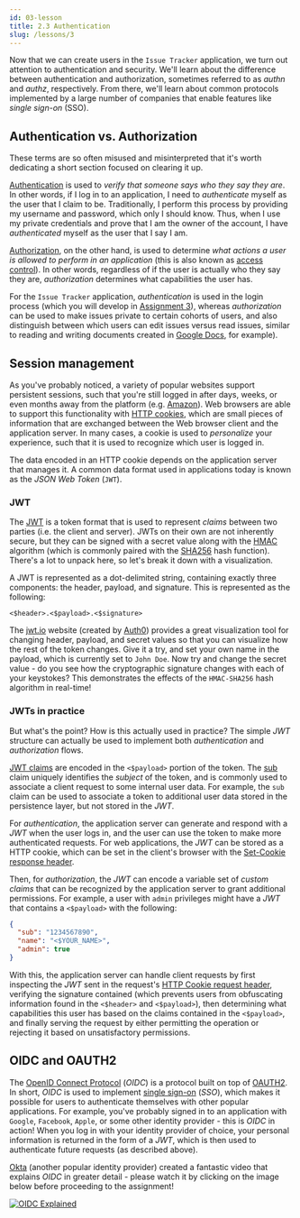 ```yaml
---
id: 03-lesson
title: 2.3 Authentication
slug: /lessons/3
---
```


Now that we can create users in the `Issue Tracker` application,
we turn out attention to authentication and security. We'll learn
about the difference between authentication and authorization,
sometimes referred to as *authn* and *authz*, respectively. From
there, we'll learn about common protocols implemented by a large
number of companies that enable features like *single sign-on* (SSO).

## Authentication vs. Authorization

These terms are so often misused and misinterpreted that it's worth
dedicating a short section focused on clearing it up.

[Authentication][1] is used to *verify that someone says who they say
they are*. In other words, if I log in to an application, I need to
*authenticate* myself as the user that I claim to be. Traditionally,
I perform this process by providing my username and password, which
only I should know. Thus, when I use my private credentials and prove
that I am the owner of the account, I have *authenticated* myself as
the user that I say I am.

[Authorization][2], on the other hand, is used to determine *what actions
a user is allowed to perform in an application* (this is also known as
[access control][3]). In other words, regardless of if the user is actually
who they say they are, *authorization* determines what capabilities the user
has.

For the `Issue Tracker` application, *authentication* is used in the login
process (which you will develop in [Assignment 3](./03-assignment.md)), whereas
*authorization* can be used to make issues private to certain cohorts of users,
and also distinguish between which users can edit issues versus read issues,
similar to reading and writing documents created in [Google Docs][4], for example).

  [1]: https://en.wikipedia.org/wiki/Authentication
  [2]: https://en.wikipedia.org/wiki/Authorization
  [3]: https://en.wikipedia.org/wiki/Access_control
  [4]: https://support.wix.com/en/article/setting-permissions-for-google-drive-files-and-folders

## Session management

As you've probably noticed, a variety of popular websites support persistent
sessions, such that you're still logged in after days, weeks, or even months
away from the platform (e.g. [Amazon][5]). Web browsers are able to support this
functionality with [HTTP cookies][6], which are small pieces of information that
are exchanged between the Web browser client and the application server. In many
cases, a cookie is used to *personalize* your experience, such that it is used
to recognize which user is logged in.

The data encoded in an HTTP cookie depends on the application server that manages
it. A common data format used in applications today is known as the *JSON Web Token*
(`JWT`).

### JWT

The [JWT][7] is a token format that is used to represent *claims* between two
parties (i.e. the client and server). JWTs on their own are not inherently secure,
but they can be signed with a secret value along with the [HMAC][8] algorithm (which
is commonly paired with the [SHA256][9] hash function). There's a lot to unpack here,
so let's break it down with a visualization.

A JWT is represented as a dot-delimited string, containing exactly three components:
the header, payload, and signature. This is represented as the following:

```
<$header>.<$payload>.<$signature>
```

The [jwt.io][7] website (created by [Auth0][10]) provides a great visualization tool
for changing header, payload, and secret values so that you can visualize how the
rest of the token changes. Give it a try, and set your own name in the payload, which
is currently set to `John Doe`. Now try and change the secret value - do you see how
the cryptographic signature changes with each of your keystokes? This demonstrates the
effects of the `HMAC-SHA256` hash algorithm in real-time!

  [5]: https://www.amazon.com
  [6]: https://developer.mozilla.org/en-US/docs/Web/HTTP/Cookies
  [7]: https://jwt.io
  [8]: https://en.wikipedia.org/wiki/HMAC
  [9]: https://en.wikipedia.org/wiki/SHA-2
  [10]: https://auth0.com

### JWTs in practice

But what's the point? How is this actually used in practice? The simple *JWT* structure
can actually be used to implement both *authentication* and *authorization* flows.

[JWT claims][11] are encoded in the `<$payload>` portion of the token. The [sub][12] claim
uniquely identifies the *subject* of the token, and is commonly used to associate a
client request to some internal user data. For example, the `sub` claim can be used to
associate a token to additional user data stored in the persistence layer, but not
stored in the *JWT*.

For *authentication*, the application server can generate and respond with a *JWT* when
the user logs in, and the user can use the token to make more authenticated requests.
For web applications, the *JWT* can be stored as a HTTP cookie, which can be set in
the client's browser with the [Set-Cookie response header][13].

Then, for *authorization*, the *JWT* can encode a variable set of *custom claims* that
can be recognized by the application server to grant additional permissions. For example,
a user with `admin` privileges might have a *JWT* that contains a `<$payload>` with the
following:

```json
{
  "sub": "1234567890",
  "name": "<$YOUR_NAME>",
  "admin": true
}
```

With this, the application server can handle client requests by first inspecting the
*JWT* sent in the request's [HTTP Cookie request header][14], verifying the signature
contained (which prevents users from obfuscating information found in the `<$header>`
and `<$payload>`), then determining what capabilities this user has based on the claims
contained in the `<$payload>`, and finally serving the request by either permitting the
operation or rejecting it based on unsatisfactory permissions.

  [11]: https://auth0.com/docs/tokens/json-web-tokens/json-web-token-claims
  [12]: https://tools.ietf.org/html/rfc7519#section-4.1.2
  [13]: https://developer.mozilla.org/en-US/docs/Web/HTTP/Headers/Set-Cookie
  [14]: https://developer.mozilla.org/en-US/docs/Web/HTTP/Headers/Cookie

## OIDC and OAUTH2

The [OpenID Connect Protocol][15] (*OIDC*) is a protocol built on top of [OAUTH2][16].
In short, *OIDC* is used to implement [single sign-on][17] (*SSO*), which makes it
possible for users to authenticate themselves with other popular applications. For example,
you've probably signed in to an application with `Google`, `Facebook`, `Apple`, or some
other identity provider - this is *OIDC* in action! When you log in with your identity
provider of choice, your personal information is returned in the form of a *JWT*, which is
then used to authenticate future requests (as described above).

[Okta][18] (another popular identity provider) created a fantastic video that explains
*OIDC* in greater detail - please watch it by clicking on the image below before proceeding
to the assignment!

[![OIDC Explained](https://img.youtube.com/vi/t18YB3xDfXI/0.jpg)](https://www.youtube.com/watch?v=t18YB3xDfXI)

  [15]: https://auth0.com/docs/protocols/openid-connect-protocol
  [16]: https://oauth.net/2
  [17]: https://en.wikipedia.org/wiki/Single_sign-on
  [18]: https://www.okta.com
